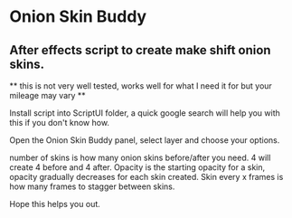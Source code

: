 # Onion Skin Buddy

## After effects script to create make shift onion skins.

** this is not very well tested, works well for what I need it for but your mileage may vary **

Install script into ScriptUI folder, a quick google search will help you with this if you don't know how.

Open the Onion Skin Buddy panel, select layer and choose your options.

number of skins is how many onion skins before/after you need. 4 will create 4 before and 4 after. Opacity is the starting opacity for a skin, opacity gradually decreases for each skin created. Skin every x frames is how many frames to stagger between skins.

Hope this helps you out.
